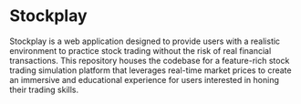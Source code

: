 # Stockplay
Stockplay is a web application designed to provide users with a realistic environment to practice stock trading without the risk of real financial transactions. This repository houses the codebase for a feature-rich stock trading simulation platform that leverages real-time market prices to create an immersive and educational experience for users interested in honing their trading skills.
